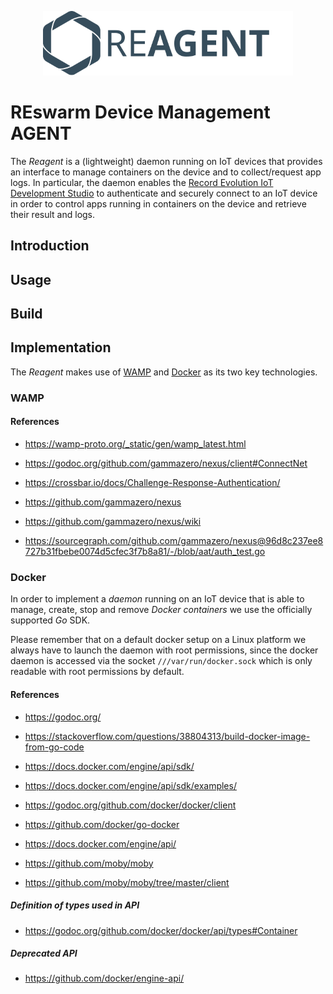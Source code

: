 
<p align="center">
  <a href="https://record-evolution.de/reswarm">
    <img
      alt="reagent.svg"
      src="assets/reagent.svg"
      width="400"
    />
  </a>
</p>

# REswarm Device Management AGENT

The _Reagent_ is a (lightweight) daemon running on IoT devices that provides
an interface to manage containers on the device and to collect/request app logs.
In particular, the daemon enables the
[Record Evolution IoT Development Studio](https://record-evolution.de/reswarm)
to authenticate and securely connect to an IoT device in order to control apps
running in containers on the device and retrieve their result and logs.

## Introduction

## Usage

## Build

## Implementation

The _Reagent_ makes use of [WAMP](https://wamp-proto.org)
and [Docker](https://www.docker.com) as its two key technologies.

### WAMP

#### References

- https://wamp-proto.org/_static/gen/wamp_latest.html
- https://godoc.org/github.com/gammazero/nexus/client#ConnectNet
- https://crossbar.io/docs/Challenge-Response-Authentication/

- https://github.com/gammazero/nexus
- https://github.com/gammazero/nexus/wiki
- https://sourcegraph.com/github.com/gammazero/nexus@96d8c237ee8727b31fbebe0074d5cfec3f7b8a81/-/blob/aat/auth_test.go

### Docker

In order to implement a _daemon_ running on an IoT device that is able to manage,
create, stop and remove _Docker containers_ we use the officially supported _Go_
SDK.

Please remember that on a default docker setup on a Linux platform we always
have to launch the daemon with root permissions, since the docker daemon is
accessed via the socket `///var/run/docker.sock` which is only readable with
root permissions by default.

#### References

- https://godoc.org/
- https://stackoverflow.com/questions/38804313/build-docker-image-from-go-code

- https://docs.docker.com/engine/api/sdk/
- https://docs.docker.com/engine/api/sdk/examples/

- https://godoc.org/github.com/docker/docker/client
- https://github.com/docker/go-docker
- https://docs.docker.com/engine/api/


- https://github.com/moby/moby
- https://github.com/moby/moby/tree/master/client

##### Definition of types used in API

- https://godoc.org/github.com/docker/docker/api/types#Container

##### Deprecated API

- https://github.com/docker/engine-api/
